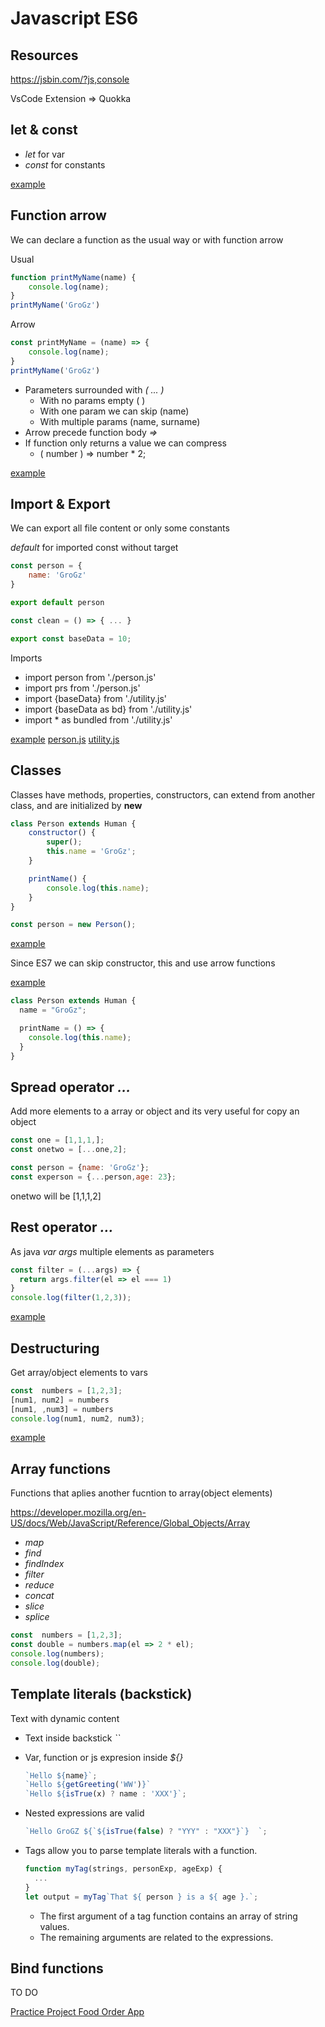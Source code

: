 # Javascript ES6

## Resources

<https://jsbin.com/?js,console>

VsCode Extension => Quokka

## let & const

* _let_ for var
* _const_ for constants

[example](./Section_2_Javascript_Refresher/letConst.js)

## Function arrow

We can declare a function as the usual way or with function arrow

Usual

```javascript
function printMyName(name) {
    console.log(name);
}
printMyName('GroGz')
```

Arrow

```javascript
const printMyName = (name) => {
    console.log(name);
}
printMyName('GroGz')
```

* Parameters surrounded with _( ... )_
  * With no params empty ( )
  * With one param we can skip (name)
  * With multiple params (name, surname)
* Arrow precede function body _=>_
* If function only returns a value we can compress
  * ( number ) => number * 2;
  
[example](./Section_2_Javascript_Refresher/arrowFunction.js)

## Import & Export

We can export all file content or only some constants

_default_ for imported const without target

```javascript
const person = {
    name: 'GroGz'
}

export default person
```

```javascript
const clean = () => { ... }

export const baseData = 10;
```

Imports

* import person from './person.js'
* import prs from './person.js'
* import {baseData} from './utility.js'
* import {baseData as bd} from './utility.js'
* import * as bundled from './utility.js'

[example](./Section_2_Javascript_Refresher/importExport.js)
[person.js](./Section_2_Javascript_Refresher/person.js)
[utility.js](./Section_2_Javascript_Refresher/utilityjs)

## Classes

Classes have methods, properties, constructors, can extend from another class, and are initialized by __new__

```javascript
class Person extends Human {
    constructor() {
        super();
        this.name = 'GroGz';
    }

    printName() {
        console.log(this.name);
    }
}

const person = new Person();
```

[example](./Section_2_Javascript_Refresher/classes.js)

Since ES7 we can skip constructor, this and use arrow functions

[example](./Section_2_Javascript_Refresher/classesES7.js)

```javascript
class Person extends Human {
  name = "GroGz";

  printName = () => {
    console.log(this.name);
  }
}
```

## Spread operator _..._

Add more elements to a array or object and its very useful for copy an object

```javascript
const one = [1,1,1,];
const onetwo = [...one,2];

const person = {name: 'GroGz'};
const experson = {...person,age: 23};

```

onetwo will be [1,1,1,2]

## Rest operator _..._

As java _var args_ multiple elements as parameters

```javascript
const filter = (...args) => {
  return args.filter(el => el === 1)
}
console.log(filter(1,2,3));
```

[example](./Section_2_Javascript_Refresher/SpreadRest.js)

## Destructuring

Get array/object elements to vars

```javascript
const  numbers = [1,2,3];
[num1, num2] = numbers
[num1, ,num3] = numbers
console.log(num1, num2, num3);
```

[example](./Section_2_Javascript_Refresher/destructuring.js)

## Array functions

Functions that aplies another fucntion to array(object elements)

<https://developer.mozilla.org/en-US/docs/Web/JavaScript/Reference/Global_Objects/Array>

* _map_
* _find_
* _findIndex_
* _filter_
* _reduce_
* _concat_
* _slice_
* _splice_

```javascript
const  numbers = [1,2,3];
const double = numbers.map(el => 2 * el);
console.log(numbers);
console.log(double);
```

## Template literals (backstick)

Text with dynamic content

* Text inside backstick  _``_
* Var, function or js expresion inside _${}_
  
  ```js
  `Hello ${name}`;
  `Hello ${getGreeting('WW')}`
  `Hello ${isTrue(x) ? name : 'XXX'}`;
  ```

* Nested expressions are valid
  
  ```js
  `Hello GroGZ ${`${isTrue(false) ? "YYY" : "XXX"}`}  `;
  ```

* Tags allow you to parse template literals with a function.
  
  ```js
  function myTag(strings, personExp, ageExp) {
    ...
  }
  let output = myTag`That ${ person } is a ${ age }.`;
  ```

  * The first argument of a tag function contains an array of string values.
  * The remaining arguments are related to the expressions.

## Bind functions

TO DO

[Practice Project Food Order App](Section_11_Practice_Project_Food_Order.md)
